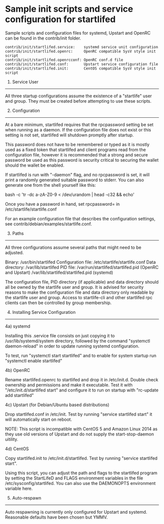 Sample init scripts and service configuration for startlifed
==========================================================

Sample scripts and configuration files for systemd, Upstart and OpenRC
can be found in the contrib/init folder.

    contrib/init/startlifed.service:    systemd service unit configuration
    contrib/init/startlifed.openrc:     OpenRC compatible SysV style init script
    contrib/init/startlifed.openrcconf: OpenRC conf.d file
    contrib/init/startlifed.conf:       Upstart service configuration file
    contrib/init/startlifed.init:       CentOS compatible SysV style init script

1. Service User
---------------------------------

All three startup configurations assume the existence of a "startlife" user
and group.  They must be created before attempting to use these scripts.

2. Configuration
---------------------------------

At a bare minimum, startlifed requires that the rpcpassword setting be set
when running as a daemon.  If the configuration file does not exist or this
setting is not set, startlifed will shutdown promptly after startup.

This password does not have to be remembered or typed as it is mostly used
as a fixed token that startlifed and client programs read from the configuration
file, however it is recommended that a strong and secure password be used
as this password is security critical to securing the wallet should the
wallet be enabled.

If startlifed is run with "-daemon" flag, and no rpcpassword is set, it will
print a randomly generated suitable password to stderr.  You can also
generate one from the shell yourself like this:

bash -c 'tr -dc a-zA-Z0-9 < /dev/urandom | head -c32 && echo'

Once you have a password in hand, set rpcpassword= in /etc/startlife/startlife.conf

For an example configuration file that describes the configuration settings,
see contrib/debian/examples/startlife.conf.

3. Paths
---------------------------------

All three configurations assume several paths that might need to be adjusted.

Binary:              /usr/bin/startlifed
Configuration file:  /etc/startlife/startlife.conf
Data directory:      /var/lib/startlifed
PID file:            /var/run/startlifed/startlifed.pid (OpenRC and Upstart)
                     /var/lib/startlifed/startlifed.pid (systemd)

The configuration file, PID directory (if applicable) and data directory
should all be owned by the startlife user and group.  It is advised for security
reasons to make the configuration file and data directory only readable by the
startlife user and group.  Access to startlife-cli and other startlifed rpc clients
can then be controlled by group membership.

4. Installing Service Configuration
-----------------------------------

4a) systemd

Installing this .service file consists on just copying it to
/usr/lib/systemd/system directory, followed by the command
"systemctl daemon-reload" in order to update running systemd configuration.

To test, run "systemctl start startlifed" and to enable for system startup run
"systemctl enable startlifed"

4b) OpenRC

Rename startlifed.openrc to startlifed and drop it in /etc/init.d.  Double
check ownership and permissions and make it executable.  Test it with
"/etc/init.d/startlifed start" and configure it to run on startup with
"rc-update add startlifed"

4c) Upstart (for Debian/Ubuntu based distributions)

Drop startlifed.conf in /etc/init.  Test by running "service startlifed start"
it will automatically start on reboot.

NOTE: This script is incompatible with CentOS 5 and Amazon Linux 2014 as they
use old versions of Upstart and do not supply the start-stop-daemon uitility.

4d) CentOS

Copy startlifed.init to /etc/init.d/startlifed. Test by running "service startlifed start".

Using this script, you can adjust the path and flags to the startlifed program by
setting the StartLifeD and FLAGS environment variables in the file
/etc/sysconfig/startlifed. You can also use the DAEMONOPTS environment variable here.

5. Auto-respawn
-----------------------------------

Auto respawning is currently only configured for Upstart and systemd.
Reasonable defaults have been chosen but YMMV.
